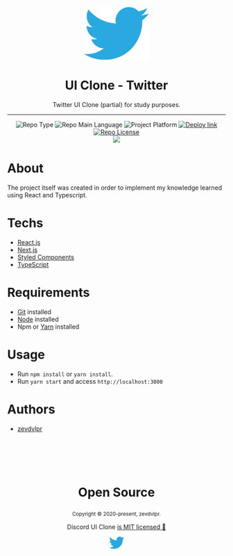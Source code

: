 <div align="center">  
  <img src="./public/logo.png" width="150"/>
  
  <h1>UI Clone - Twitter</h1>
  
  <p>Twitter UI Clone (partial) for study purposes.</p>
  
  <hr />
  
  <div>
    <img src="https://img.shields.io/badge/type-ui%20clone-orange" alt="Repo Type" />
    <img src="https://img.shields.io/badge/language-typescript-blue" alt="Repo Main Language" />
    <img src="https://img.shields.io/badge/platform-web-blueviolet" alt="Project Platform" />
    <a href="https://twitter-clone-zevdvlpr.vercel.app/"><img src="https://img.shields.io/badge/deploy-vercel-brightgreen" alt="Deploy link" /></a>
    <a href="https://github.com/zevdvlpr/twitter-clone/tree/master/LICENSE"><img src="https://img.shields.io/github/license/zevdvlpr/twitter-clone?color=red&label=license" alt="Repo License" /></a>
  </div>
  
  <img src="./public/result.gif" width="450" />
</div>

# About

The project itself was created in order to implement my knowledge learned using React and Typescript.

# Techs

 - [React.js](https://reactjs.org/)
 - [Next.js](https://nextjs.org/)
 - [Styled Components](https://styled-components.com/)
 - [TypeScript](https://www.typescriptlang.org/)

# Requirements

- [Git](https://git-scm.com/) installed
- [Node](https://node.js.org/) installed
- Npm or [Yarn](https://yarnpkg.com/) installed

# Usage

- Run `npm install` or `yarn install`.
- Run `yarn start` and access `http://localhost:3000`

# Authors

- [zevdvlpr](https://github.com/zevdvlpr)

<br>
<br>
<br>
<br>

<div align="center">
  <h1>Open Source</h1>
  <sub>Copyright © 2020-present, zevdvlpr.</sub>
  <p>Discord UI Clone <a href="https://github.com/zevdvlpr/twitter-clone/tree/master/LICENSE">is MIT licensed 💖</a></p>
  <img src="./public/logo.png" width="35"/>
</div>
